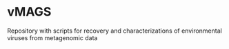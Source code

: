 # vMAGS
Repository with scripts for recovery and characterizations of environmental viruses from metagenomic data
